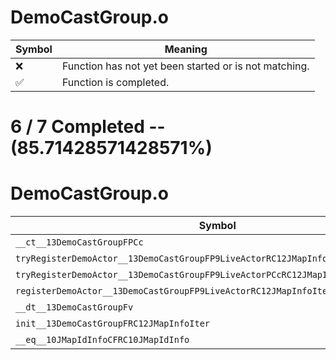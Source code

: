 # DemoCastGroup.o
| Symbol | Meaning 
| ------------- | ------------- 
| :x: | Function has not yet been started or is not matching. 
| :white_check_mark: | Function is completed. 


# 6 / 7 Completed -- (85.71428571428571%)
# DemoCastGroup.o
| Symbol | Decompiled? |
| ------------- | ------------- |
| `__ct__13DemoCastGroupFPCc` | :white_check_mark: |
| `tryRegisterDemoActor__13DemoCastGroupFP9LiveActorRC12JMapInfoIterRC10JMapIdInfo` | :white_check_mark: |
| `tryRegisterDemoActor__13DemoCastGroupFP9LiveActorPCcRC12JMapInfoIter` | :white_check_mark: |
| `registerDemoActor__13DemoCastGroupFP9LiveActorRC12JMapInfoIter` | :white_check_mark: |
| `__dt__13DemoCastGroupFv` | :white_check_mark: |
| `init__13DemoCastGroupFRC12JMapInfoIter` | :white_check_mark: |
| `__eq__10JMapIdInfoCFRC10JMapIdInfo` | :x: |
